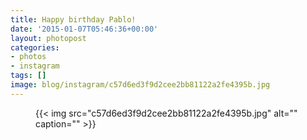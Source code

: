 ```yaml
---
title: Happy birthday Pablo!
date: '2015-01-07T05:46:36+00:00'
layout: photopost
categories:
- photos
- instagram
tags: []
image: blog/instagram/c57d6ed3f9d2cee2bb81122a2fe4395b.jpg
---
```


<figure class="photo photo--square">
  {{< img src="c57d6ed3f9d2cee2bb81122a2fe4395b.jpg" alt="" caption="" >}}

</figure>



